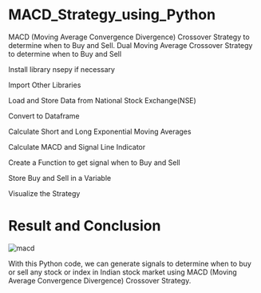 # MACD_Strategy_using_Python

MACD (Moving Average Convergence Divergence) Crossover Strategy to determine when to Buy and Sell.
Dual Moving Average Crossover Strategy to determine when to Buy and Sell

Install library nsepy if necessary

Import Other Libraries

Load and Store Data from National Stock Exchange(NSE)

Convert to Dataframe

Calculate Short and Long Exponential Moving Averages

Calculate MACD and Signal Line Indicator

Create a Function to get signal when to Buy and Sell

Store Buy and Sell in a Variable

Visualize the Strategy

# Result and Conclusion

![macd](https://user-images.githubusercontent.com/121168657/215255745-fc6d0189-78dd-4a06-8246-f7a82cb4cd9b.JPG)


With this Python code, we can generate signals to determine when to buy or sell  any stock or index in Indian stock market using MACD (Moving Average Convergence Divergence) Crossover Strategy.
